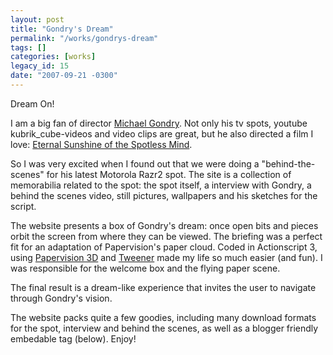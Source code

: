 ```yaml
---
layout: post
title: "Gondry's Dream"
permalink: "/works/gondrys-dream"
tags: []
categories: [works]
legacy_id: 15
date: "2007-09-21 -0300"
---
```

Dream On!

I am a big fan of director [Michael Gondry](http://en.wikipedia.org/wiki/Michel_Gondry). Not only his tv spots, youtube kubrik_cube-videos and video clips are great, but he also directed a film I love: [Eternal Sunshine of the Spotless Mind](http://www.imdb.com/title/tt0338013/).

So I was very excited when I found out that we were doing a "behind-the-scenes" for his latest Motorola Razr2 spot. The site is a collection of memorabilia related to the spot: the spot itself, a interview with Gondry, a behind the scenes video, still pictures, wallpapers and his sketches for the script. 

The website presents a box of Gondry's dream: once open bits and pieces orbit the screen from where they can be viewed. The briefing was a perfect fit for an adaptation of Papervision's paper cloud. Coded in Actionscript 3, using [Papervision 3D](http://papervision3d.org/) and [Tweener](http://code.google.com/p/tweener/) made my life so much easier (and fun). I was responsible for the welcome box and the flying paper scene.

The final result is a dream-like experience that invites the user to navigate through Gondry's vision.

The website packs quite a few goodies, including many download formats for the spot, interview and behind the scenes, as well as a blogger friendly embedable tag (below). Enjoy!
 
<p/><p/>